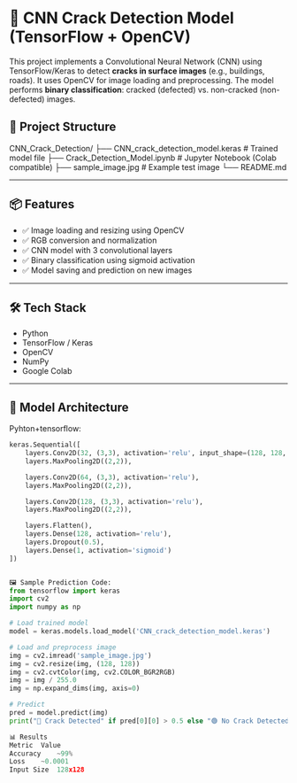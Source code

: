 # 🧱 CNN Crack Detection Model (TensorFlow + OpenCV)

This project implements a Convolutional Neural Network (CNN) using TensorFlow/Keras to detect **cracks in surface images** (e.g., buildings, roads). It uses OpenCV for image loading and preprocessing. The model performs **binary classification**: cracked (defected) vs. non-cracked (non-defected) images.

## 📁 Project Structure
CNN_Crack_Detection/
├── CNN_crack_detection_model.keras # Trained model file
├── Crack_Detection_Model.ipynb # Jupyter Notebook (Colab compatible)
├── sample_image.jpg # Example test image
└── README.md 


---

## 📦 Features

- ✅ Image loading and resizing using OpenCV
- ✅ RGB conversion and normalization
- ✅ CNN model with 3 convolutional layers
- ✅ Binary classification using sigmoid activation
- ✅ Model saving and prediction on new images

---

## 🛠️ Tech Stack

- Python
- TensorFlow / Keras
- OpenCV
- NumPy
- Google Colab

---

## 🧠 Model Architecture

Pyhton+tensorflow:

```python
keras.Sequential([
    layers.Conv2D(32, (3,3), activation='relu', input_shape=(128, 128, 3)),
    layers.MaxPooling2D((2,2)),

    layers.Conv2D(64, (3,3), activation='relu'),
    layers.MaxPooling2D((2,2)),

    layers.Conv2D(128, (3,3), activation='relu'),
    layers.MaxPooling2D((2,2)),

    layers.Flatten(),
    layers.Dense(128, activation='relu'),
    layers.Dropout(0.5),
    layers.Dense(1, activation='sigmoid')
])


🖼️ Sample Prediction Code:
from tensorflow import keras
import cv2
import numpy as np

# Load trained model
model = keras.models.load_model('CNN_crack_detection_model.keras')

# Load and preprocess image
img = cv2.imread('sample_image.jpg')
img = cv2.resize(img, (128, 128))
img = cv2.cvtColor(img, cv2.COLOR_BGR2RGB)
img = img / 255.0
img = np.expand_dims(img, axis=0)

# Predict
pred = model.predict(img)
print("🔴 Crack Detected" if pred[0][0] > 0.5 else "🟢 No Crack Detected")

📊 Results
Metric	Value
Accuracy	~99%
Loss	~0.0001
Input Size	128x128



